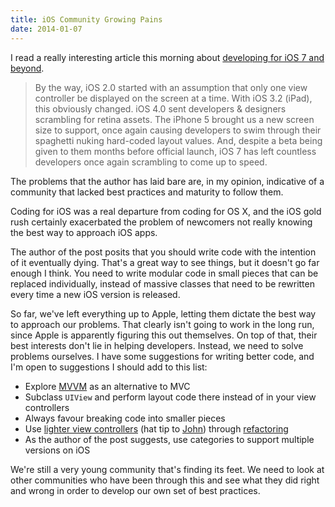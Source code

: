 ```yaml
---
title: iOS Community Growing Pains
date: 2014-01-07
---
```



I read a really interesting article this morning about [developing for iOS 7 and beyond](http://www.schukin.com/developing-for-ios-8/).

> By the way, iOS 2.0 started with an assumption that only one view controller be displayed on the screen at a time. With iOS 3.2 (iPad), this obviously changed. iOS 4.0 sent developers & designers scrambling for retina assets. The iPhone 5 brought us a new screen size to support, once again causing developers to swim through their spaghetti nuking hard-coded layout values. And, despite a beta being given to them months before official launch, iOS 7 has left countless developers once again scrambling to come up to speed.

The problems that the author has laid bare are, in my opinion, indicative of a community that lacked best practices and maturity to follow them.

Coding for iOS was a real departure from coding for OS X, and the iOS gold rush certainly exacerbated the problem of newcomers not really knowing the best way to approach iOS apps.

The author of the post posits that you should write code with the intention of it eventually dying. That's a great way to see things, but it doesn't go far enough I think. You need to write modular code in small pieces that can be replaced individually, instead of massive classes that need to be rewritten every time a new iOS version is released.

So far, we've left everything up to Apple, letting them dictate the best way to approach our problems. That clearly isn't going to work in the long run, since Apple is apparently figuring this out themselves. On top of that, their best interests don't lie in helping developers. Instead, we need to solve problems ourselves. I have some suggestions for writing better code, and I'm open to suggestions I should add to this list:

- Explore [MVVM](http://www.teehanlax.com/blog/model-view-viewmodel-for-ios/) as an alternative to MVC
- Subclass `UIView` and perform layout code there instead of in your view controllers
- Always favour breaking code into smaller pieces
- Use [lighter view controllers](http://www.objc.io/issue-1/lighter-view-controllers.html) (hat tip to [John](https://twitter.com/strife25)) through [refactoring](http://nsscreencast.com/episodes/102-refactoring-view-controllers)
- As the author of the post suggests, use categories to support multiple versions on iOS

We're still a very young community that's finding its feet. We need to look at other communities who have been through this and see what they did right and wrong in order to develop our own set of best practices.


  